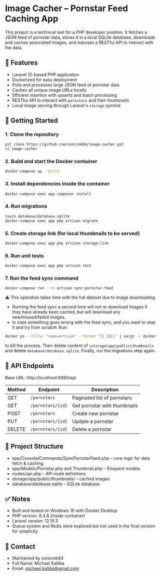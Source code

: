 # Image Cacher – Pornstar Feed Caching App

This project is a technical test for a PHP developer position. It fetches a JSON feed of pornstar data, stores it in a local SQLite database, downloads and caches associated images, and exposes a RESTful API to interact with the data.

## 🔧 Features

- Laravel 12-based PHP application
- Dockerized for easy deployment
- Pulls and processes large JSON feed of pornstar data
- Caches all unique image URLs locally
- Efficient insertion with upserts and batch processing
- RESTful API to interact with `pornstars` and their thumbnails
- Local image serving through Laravel's `storage` symlink

## 🚀 Getting Started

### 1. Clone the repository

```bash
git clone https://github.com/sonicmk84/image-cacher.git
cd image-cacher
```

### 2. Build and start the Docker container

```bash
docker-compose up --build
```
### 3. Install dependencies inside the container

```bash
docker-compose exec app composer install
```

### 4. Run migrations

```bash
touch database/database.sqlite
docker-compose exec app php artisan migrate
```

### 5. Create storage link (for local thumbnails to be served)

```bash
docker-compose exec app php artisan storage:link
```

### 6. Run unit tests

```bash
docker-compose exec app php artisan test
```

### 7. Run the feed sync command
```bash
docker-compose run --rm artisan sync:pornstar-feed
```
⚠️ This operation takes time with the full dataset due to image downloading.
- Running the feed sync a second time will not re-download images if they have already been cached, but will download any new/missed/failed images.
- In case something goes wrong with the feed sync, and you want to stop it and try from scratch: Run:
```bash
docker ps --filter "name=artisan" --format "{{.ID}}" | xargs -r docker kill
```
to kill the process. Then delete content of `\storage\app\public\thumbnails` and delete `database\database.sqlite`. Finally, run the migrations step again.

## 🔗 API Endpoints

Base URL: http://localhost:8080/api

| Method | Endpoint          | Description                  |
| ------ | ----------------- | ---------------------------- |
| GET    | `/pornstars`      | Paginated list of pornstars  |
| GET    | `/pornstars/{id}` | Get pornstar with thumbnails |
| POST   | `/pornstars`      | Create new pornstar          |
| PUT    | `/pornstars/{id}` | Update a pornstar            |
| DELETE | `/pornstars/{id}` | Delete a pornstar            |


## 📂 Project Structure

- app/Console/Commands/SyncPornstarFeed.php – core logic for data fetch & caching
- app/Models/Pornstar.php and Thumbnail.php – Eloquent models
- routes/api.php – API route definitions
- storage/app/public/thumbnails/ – cached images
- database/database.sqlite – SQLite database

## ✅ Notes

- Built and tested on Windows 10 with Docker Desktop
- PHP version: 8.4.8 (inside container)
- Laravel version: 12.19.3
- Queue system and Redis were explored but not used in the final version for simplicity

## 🙋 Contact
- Maintained by sonicmk84
- Full Name: Michael Kallika
- Email: michael.kallika@gmail.com
